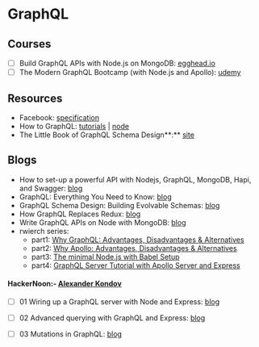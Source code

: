 # GraphQL

## Courses

* [ ]  Build GraphQL APIs with Node.js on MongoDB: [egghead.io](https://egghead.io/courses/build-graphql-apis-with-node-js-on-mongodb?utm_source=drip&utm_medium=email&utm_term=graphql&utm_content=graphql-node-mongodb)
* [ ] The Modern GraphQL Bootcamp (with Node.js and Apollo): [udemy](https://www.udemy.com/graphql-bootcamp/)

## Resources

* Facebook: [specification](http://facebook.github.io/graphql/)
* How to GraphQL: [tutorials](https://www.howtographql.com/) \| [node](https://www.howtographql.com/graphql-js/0-introduction/)
* The Little Book of GraphQL Schema Design**:** [site](https://book.graphqlschemadesign.com/)

## Blogs

* How to set-up a powerful API with Nodejs, GraphQL, MongoDB, Hapi, and Swagger: [blog](https://medium.freecodecamp.org/how-to-setup-a-powerful-api-with-nodejs-graphql-mongodb-hapi-and-swagger-e251ac189649)
* GraphQL: Everything You Need to Know: [blog](https://medium.com/@weblab_tech/graphql-everything-you-need-to-know-58756ff253d8)
* GraphQL Schema Design: Building Evolvable Schemas: [blog](https://dev-blog.apollodata.com/graphql-schema-design-building-evolvable-schemas-1501f3c59ed5)
* How GraphQL Replaces Redux: [blog](https://hackernoon.com/how-graphql-replaces-redux-3fff8289221d?mkt_tok=eyJpIjoiTURFM01XUmtaamxpTm1VMCIsInQiOiIrTXlld1NxOFpYcld2VUVxZjZjNDVETTZVOE9GV0UrVmNnZmJiMUhFUHF6aFwvcGpmOXRvQzVJOTZhSUdxZjdsOFNrakpEOGM2ODdzNTFGY05jbU5lZDg2UHlaekNEVDZqbHZwd0l6ZFdiNE5JWVpvTVwvWGlGTGg5eVhxUWRuSHluIn0%3D)
* Write GraphQL APIs on Node with MongoDB: [blog](https://blog.bitsrc.io/write-graphql-apis-on-node-with-mongodb-f3d0084cbbb8)
* rwierch series:
  * part1: [Why GraphQL: Advantages, Disadvantages & Alternatives](https://www.robinwieruch.de/why-graphql-advantages-disadvantages-alternatives/)
  * part2: [Why Apollo: Advantages, Disadvantages & Alternatives](https://www.robinwieruch.de/why-apollo-advantages-disadvantages-alternatives/)
  * part3: [The minimal Node.js with Babel Setup](https://www.robinwieruch.de/minimal-node-js-babel-setup/)
  * part4: [GraphQL Server Tutorial with Apollo Server and Express](https://www.robinwieruch.de/graphql-apollo-server-tutorial/)

#### HackerNoon:-  [Alexander Kondov](https://hackernoon.com/@KondovAlexander?source=post_header_lockup)

* [ ] 01 Wiring up a GraphQL server with Node and Express: [blog](https://hackernoon.com/wiring-up-a-graphql-server-with-node-and-express-9d00489da4be)
* [ ] 02 Advanced querying with GraphQL and Express: [blog](https://hackernoon.com/advanced-querying-with-graphql-and-express-8cf2fd05f5ea)
* [ ] 03 Mutations in GraphQL: [blog](https://hackernoon.com/mutations-in-graphql-9ac6a28202a2)


